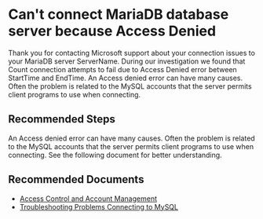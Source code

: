 <properties
	pageTitle="Orcas MariaDB Server Login Failed with Access Denied"
	description="RCA - Login Failed with Access Denied"
	infoBubbleText="Login Failed with Access Denied detected"
	service="microsoft.dbformariadb"
	resource="dbformariadb"
	authors="congwang"
	ms.author="conwan"
	displayOrder="100"
	articleId="dbformariadb-access-denied"
	diagnosticScenario="OrcasMariaDBAccessDenied"
    selfHelpType="rca"
    resourceTags="servers, databases"
    cloudEnvironments="public"
/>
# Can't connect MariaDB database server because Access Denied

<!--issueDescription-->
Thank you for contacting Microsoft support about your connection issues to your MariaDB server <!--$ServerName-->ServerName<!--/$ServerName-->. During our investigation we found that <!--$Count-->Count<!--/$Count--> connection attempts to fail due to Access Denied error between <!--$StartTime-->StartTime<!--/$StartTime--> and <!--$EndTime-->EndTime<!--/$EndTime-->. An Access denied error can have many causes. Often the problem is related to the MySQL accounts that the server permits client programs to use when connecting.
<!--/issueDescription-->

## **Recommended Steps**

An Access denied error can have many causes. Often the problem is related to the MySQL accounts that the server permits client programs to use when connecting. See the following document for better understanding.

## **Recommended Documents**

* [Access Control and Account Management](https://dev.mysql.com/doc/refman/5.6/access-control.html)
* [Troubleshooting Problems Connecting to MySQL ](https://dev.mysql.com/doc/refman/5.6/en/problems-connecting.html)
